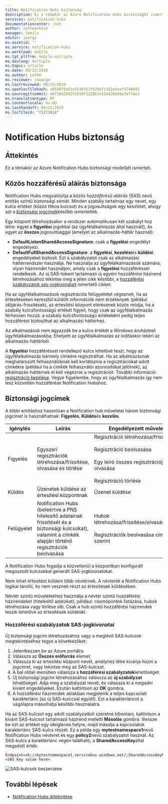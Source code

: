 ```yaml
---
title: Notification Hubs biztonság
description: Ez a témakör az Azure Notification Hubs biztonságát ismerteti.
services: notification-hubs
documentationcenter: .net
author: sethmanheim
manager: femila
editor: jwargo
ms.assetid: ''
ms.service: notification-hubs
ms.workload: mobile
ms.tgt_pltfrm: mobile-multiple
ms.devlang: multiple
ms.topic: article
ms.date: 09/23/2019
ms.author: sethm
ms.reviewer: jowargo
ms.lastreviewed: 09/23/2019
ms.openlocfilehash: a9598f6a01e5536351fb20b7c352a5eaf5746042
ms.sourcegitcommit: a6718e2b0251b50f1228b1e13a42bb65e7bf7ee2
ms.translationtype: MT
ms.contentlocale: hu-HU
ms.lasthandoff: 09/25/2019
ms.locfileid: "71273618"
---
```

# <a name="notification-hubs-security"></a>Notification Hubs biztonság

## <a name="overview"></a>Áttekintés

Ez a témakör az Azure Notification Hubs biztonsági modelljét ismerteti.

## <a name="shared-access-signature-security"></a>Közös hozzáférésű aláírás biztonsága

Notification Hubs megvalósítja a *közös hozzáférésű aláírás* (SAS) nevű entitás szintű biztonsági sémát. Minden szabály tartalmaz egy nevet, egy kulcs értéket (közös titkos kulcsot) és a jogosultságok egy készletét, ahogy azt a [biztonsági jogcímek](#security-claims)később ismertették. 

Egy központ létrehozásakor a rendszer automatikusan két szabályt hoz létre: egyet a **figyelési** jogokkal (az ügyfélalkalmazás által használt), és egyet az **összes** jogosultsággal (amelyet az alkalmazás-háttér használ):

- **DefaultListenSharedAccessSignature**: csak a **figyelési** engedélyt engedélyezi.
- **DefaultFullSharedAccessSignature**: a **figyelési**, **kezelési**és **küldési** engedélyeket biztosít. Ezt a szabályzatot csak az alkalmazási háttérrendszer használja. Ne használja az ügyfélalkalmazások számára; olyan házirendet használjon, amely csak a **figyelési** hozzáféréssel rendelkezik. Az új SAS-tokent tartalmazó új egyéni hozzáférési házirend létrehozásához tekintse meg a jelen cikk későbbi, a [hozzáférési szabályzatok sas-jogkivonatait](#sas-tokens-for-access-policies) ismertető cikket.

Ha az ügyfélalkalmazások regisztrációs felügyeletet végeznek, ha az értesítéseken keresztül küldött információk nem érzékenyek (például időjárás-frissítések), az értesítési központ elérésének közös módja, ha a szabály kulcsfontosságú értékét figyeli, hogy csak az ügyfélalkalmazás férhessen hozzá. a szabály kulcsfontosságú értékeként pedig teljes hozzáférést biztosíthat az alkalmazási háttérhez.

Az alkalmazások nem ágyazzák be a kulcs értékét a Windows áruházbeli ügyfélalkalmazásokba; Ehelyett az ügyfélalkalmazás az indításkor lekéri az alkalmazás-háttérből.

A **figyelési** hozzáféréssel rendelkező kulcs lehetővé teszi, hogy az ügyfélalkalmazás bármely címkére regisztrálhat. Ha az alkalmazásnak meghatározott felhasználóknak kell korlátoznia a regisztrációkat adott címkékre (például ha a címkék felhasználói azonosítókat jelölnek), az alkalmazás-háttérnek el kell végeznie a regisztrációt. További információ: [regisztráció kezelése](notification-hubs-push-notification-registration-management.md). Vegye figyelembe, hogy az ügyfélalkalmazás így nem lesz közvetlen hozzáférése Notification Hubshoz.

## <a name="security-claims"></a>Biztonsági jogcímek

A többi entitáshoz hasonlóan a Notification hub műveletei három biztonsági jogcímet is használhatnak: **Figyelés**, **Küldés**és **kezelés**.

| Igénylés   | Leírás                                          | Engedélyezett műveletek |
| ------- | ---------------------------------------------------- | ------------------ |
| Figyelés  | Egyszeri regisztrációk létrehozása/frissítése, olvasása és törlése | Regisztráció létrehozása/frissítése<br><br>Regisztráció beolvasása<br><br>Egy leíró összes regisztrációjának olvasása<br><br>Regisztráció törlése |
| Küldés    | Üzenetek küldése az értesítési központnak                | Üzenet küldése |
| Felügyelet  | Notification Hubs (beleértve a PNS hitelesítő adatainak frissítését és a biztonsági kulcsokat), valamint a címkék alapján történő regisztrációk beolvasása |Hubok létrehozása/frissítése/olvasása/törlése<br><br>Regisztrációk beolvasása címke szerint |

A Notification Hubs fogadja a közvetlenül a központban konfigurált megosztott kulcsokkal generált SAS-jogkivonatokat.

Nem lehet értesítést küldeni több névtérnek. A névterek a Notification Hubs logikai tárolói, és nem vesznek részt az értesítések küldésében.

Névtér szintű műveletekhez használja a névtér szintű hozzáférési házirendeket (hitelesítő adatokat); például: csomópontok listázása, hubok létrehozása vagy törlése stb. Csak a hub szintű hozzáférési házirendek teszik lehetővé az értesítések küldését.

### <a name="sas-tokens-for-access-policies"></a>Hozzáférési szabályzatok SAS-jogkivonatai

Új biztonsági jogcím létrehozásához vagy a meglévő SAS-kulcsok megtekintéséhez tegye a következőket:

1. Jelentkezzen be az Azure portálra.
2. Válassza az **Összes erőforrás** elemet.
3. Válassza ki az értesítési központ nevét, amelyhez létre kívánja hozni a jogcímet, vagy tekintse meg az SAS-kulcsot.
4. A bal oldali menüben válassza a **hozzáférési szabályzatok**lehetőséget.
5. Új biztonsági jogcím létrehozásához válassza az **új szabályzat** lehetőséget. Adja meg a szabályzat nevét, és válassza ki a megadni kívánt engedélyeket. Ezután kattintson az **OK** gombra.
6. A hozzáférési házirendek ablakban megjelenik a teljes kapcsolati karakterlánc (az új SAS-kulccsal együtt). Ezt a karakterláncot a vágólapra másolhatja későbbi használatra.

Ha az SAS-kulcsot egy adott szabályzatból szeretné kibontani, kattintson a kívánt SAS-kulcsot tartalmazó házirend melletti **Másolás** gombra. Illessze be ezt az értéket egy ideiglenes helyre, majd másolja a kapcsolatok karakterlánc SAS-kulcs részét. Ez a példa egy **mytestnamespace1**nevű Notification Hubs névteret és egy **policy2**nevű szabályzatot használ. Az SAS-kulcs a karakterlánc végén található, a **SharedAccessKey**által megadott érték:

```shell
Endpoint=sb://mytestnamespace1.servicebus.windows.net/;SharedAccessKeyName=policy2;SharedAccessKey=<SAS key value here>
```

![SAS-kulcsok beszerzése](media/notification-hubs-push-notification-security/access1.png)

## <a name="next-steps"></a>További lépések

- [Notification Hubs áttekintése](notification-hubs-push-notification-overview.md)
